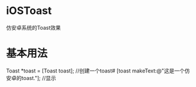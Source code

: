 # iOSToast
仿安卓系统的Toast效果
# 基本用法
Toast *toast = [Toast toast]; //创建一个toast#
[toast makeText:@"这是一个仿安卓的toast."]; //显示
